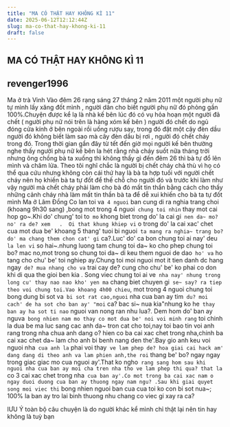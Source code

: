 ```yaml
---
title: "MA CÓ THẬT HAY KHÔNG KÌ 11"
date: 2025-06-12T12:12:44Z
slug: ma-co-that-hay-khong-ki-11
draft: false
---
```


## MA CÓ THẬT HAY KHÔNG KÌ 11

## revenger1996

Ma ở trà Vinh
Vào đêm 26 rạng sáng 27 tháng 2 năm 2011 một người phụ nữ tự mình lấy xăng đốt mình , người dân cho biết người phụ nữ đó phỏng gần 100%.Chuyện được kể lạ là nhà kế bên lúc đó có vụ hỏa hoạn một người đã chết ( người phụ nữ nói trên là hàng xóm kế bên ) người đó chết do ngủ đóng cửa kính ở bên ngoài rồi uống rượu say, trong đó đặt một cây đèn dầu người đó không biết làm sao mà cây đèn dầu bị rơi , người đó chết cháy trong đó. Trong thời gian gần đây từ tết đến giờ mọi người kế bên thường nghe thấy người phụ nữ kế bên la hét rằng nhà cháy suốt nữa tháng trời nhưng ông chồng bà ta xuống thì không thấy gì đến đêm 26 thì bà tự đổ lên mình và châm lửa.
Theo tôi nghĩ chắc là người bị chết cháy chả thù vì họ có thể qua cứu nhưng không còn cái thứ hay là bà ta hợp tuối với người chết cháy nên họ khiến bà ta tự đốt để thế chỗ cho người đó và trước khi làm như vậy người mà chết cháy phải làm cho bà đó mất tin thần bằng cách cho thấy những cảnh cháy nhà làm mất tin thần bà ta để dễ xui khiến cho bà ta tự đốt mình
Ma ở Lâm Đồng
Co lan toi va` 4 nguoi` ban cung di ra nghia trang choi (khoang 9h30 sang) ,bong mot trong 4 nguoi` chung toi nhin` thay mot cai hop go~.Khi do' chung' toi to` mo` khong biet trong do' la cai gi` nen da~ mo? no' ra de? xem   . 
Oi that khung khiep vi` o trong do' la cai xac' chet cua mot dua be' khoang 5 thang' tuoi bi nguoi` ta mang ra nghia~ trang bo? do' ma chang them chon cat' gi` ca?.Luc' do' ca bon chung toi ai nay' deu` la len vi` so hai~.nhung luong tam chung toi da~ ko cho phep chung toi bo? mac no,mot trong so chung toi da~ di keu them nguoi de dao` ho' va` ho tang cho chu' be' toi nghiep ay.Chung toi moi nguoi mot it tien danh dc hang ngay` de? mua nhang cho va` trai cay de? cung cho chu' be' ko phai co don khi di qua the gioi ben kia . 
Song viec chung toi ai ve` nha nay' nhung trong long cu' thay nao nao kho' yen ma` chang biet chuyen gi` se~ say? ra tiep theo voi chung toi.Vao khoang 4h00 chieu`, mot trong 4 nguoi chung toi bong dung bi sot va` bi sot rat cao,nguoi` nha cua ban ay tim` du? moi cach' de ha sot cho ban ay' "moi` ca? bac si~ nua kia"nhung ko he` thay ban ay ha sot ti nao` nguoi van nong ran nhu lua?. 
Dem hom do' ban ay nguva` bong nhien nam mo thay co mot dua be' noi voi minh rang`  toi chinh la dua be ma luc sang cac anh da~ tron cat cho toi,nay toi bao tin voi anh rang trong nha chua anh dang o? hien co ba cai xac chet trong nha,chinh ba cai xac chet da~ lam cho anh bi benh nang den the'.Bay gio anh keu voi nguoi nha` cua anh la` phai voi thay` ve lam phep de? hoa giai cai hack am' dang dang di theo anh va lam phien anh,the roi` thang be' bo? ngay ngay trong giac giac mo cua nguoi ay'.That ko ngho` rang sang hom sau khi nguoi nha cua ban ay moi cha tren nha tho ve lam phep thi qua? that la` co 3 cai xac chet trong nha` cua ban ay'.Co mot trong ba cai xac nam o ngay duoi duong cua ban ay thuong ngay nam ngu? .Sau khi giai quyet song moi viec thi` bong nhien nguoi ban cua cua toi ko con bi sot nua~; 100% la ban ay tro lai binh thuong nhu chang co viec gi xay ra ca?
 
lƯU Ý toàn bộ câu chuyện là do người khác kể mình chỉ thật lại nên tin hay không là tuỳ bạn